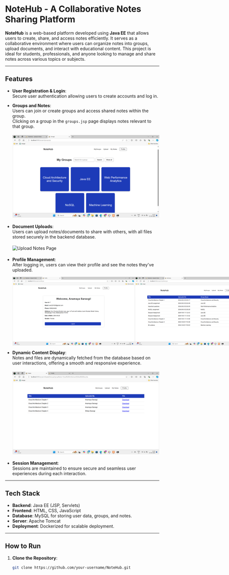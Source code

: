 # NoteHub - A Collaborative Notes Sharing Platform

**NoteHub** is a web-based platform developed using **Java EE** that allows users to create, share, and access notes efficiently. It serves as a collaborative environment where users can organize notes into groups, upload documents, and interact with educational content. This project is ideal for students, professionals, and anyone looking to manage and share notes across various topics or subjects.

---

## Features

- **User Registration & Login**:  
  Secure user authentication allowing users to create accounts and log in.
  
- **Groups and Notes**:  
  Users can join or create groups and access shared notes within the group.  
  Clicking on a group in the `groups.jsp` page displays notes relevant to that group.

  <img src="images/groups.png" alt="Groups Page" width="500" style="display: block; margin: 20px auto;" />

- **Document Uploads**:  
  Users can upload notes/documents to share with others, with all files stored securely in the backend database.

  <img src="images/upload-note.png" alt="Upload Notes Page" width="500" style="display: block; margin: 20px auto;" />

- **Profile Management**:  
  After logging in, users can view their profile and see the notes they've uploaded.

  <div style="display: flex; justify-content: space-around;">
      <img src="images/profile.png" alt="Profile Page" width="400" />
      <img src="images/myNotes.png" alt="My Notes Page" width="400" />
  </div>

- **Dynamic Content Display**:  
  Notes and files are dynamically fetched from the database based on user interactions, offering a smooth and responsive experience.

  <img src="images/notes.png" alt="Notes Display" width="500" style="display: block; margin: 20px auto;" />

- **Session Management**:  
  Sessions are maintained to ensure secure and seamless user experiences during each interaction.

---

## Tech Stack

- **Backend**: Java EE (JSP, Servlets)
- **Frontend**: HTML, CSS, JavaScript
- **Database**: MySQL for storing user data, groups, and notes.
- **Server**: Apache Tomcat
- **Deployment**: Dockerized for scalable deployment.

---

## How to Run

1. **Clone the Repository**:
   ```bash
   git clone https://github.com/your-username/NoteHub.git

